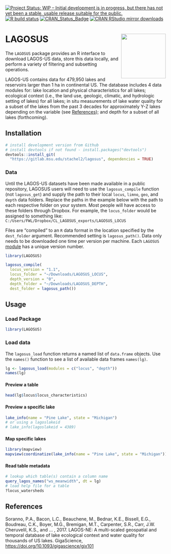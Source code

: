 
<!-- README.md is generated from README.Rmd. Please edit that file -->

[![Project Status: WIP – Initial development is in progress, but there
has not yet been a stable, usable release suitable for the
public.](https://www.repostatus.org/badges/latest/wip.svg)](https://www.repostatus.org/#wip)
[![R build
status](https://github.com/cont-limno/LAGOSUS/workflows/R-CMD-check/badge.svg)](https://github.com/cont-limno/LAGOSUS/actions)
[![CRAN\_Status\_Badge](http://www.r-pkg.org/badges/version/LAGOSUS)](https://cran.r-project.org/package=LAGOSUS)
[![CRAN RStudio mirror
downloads](http://cranlogs.r-pkg.org/badges/LAGOSUS)](https://cran.r-project.org/package=LAGOSUS)

# LAGOSUS <img src="man/figures/logo.png" align="right" height=140/>

The `LAGOSUS` package provides an R interface to download LAGOS-US data,
store this data locally, and perform a variety of filtering and
subsetting operations.

LAGOS-US contains data for 479,950 lakes and reservoirs larger than 1 ha
in continental US. The database includes 4 data modules for: lake
location and physical characteristics for all lakes; ecological context
(i.e., the land use, geologic, climatic, and hydrologic setting of
lakes) for all lakes; in situ measurements of lake water quality for a
subset of the lakes from the past 3 decades for approximately Y-Z lakes
depending on the variable (see
[References](https://github.com/cont-limno/LAGOSUS#references)); and
depth for a subset of all lakes (forthcoming).

## Installation

``` r
# install development version from Github
# install devtools if not found - install.packages("devtools")
devtools::install_git(
  "https://gitlab.msu.edu/stachel2/lagosus", dependencies = TRUE)
```

### Data

Until the LAGOS-US datasets have been made available in a public
repository, LAGOSUS users will need to use the `lagosus_compile`
function (not `lagosus_get`) and supply the path to their local `locus`,
`limno`, `geo`, and `depth` data folders. Replace the paths in the
example below with the path to each respective folder on your system.
Most people will have access to these folders through Dropbox. For
example, the `locus_folder` would be assigned to something like:
`C:/Users/FWL/Dropbox/CL_LAGOSUS_exports/LAGOSUS_LOCUS`

Files are “compiled” to an `R` data format in the location specified by
the `dest_folder` argument. Recommended setting is `lagosus_path()`.
Data only needs to be downloaded one time per version per machine. Each
`LAGOSUS`
[module](https://cont-limno.github.io/LAGOSUS/articles/lagosus_structure.html)
has a unique version number.

``` r
library(LAGOSUS)

lagosus_compile(
  locus_version = "1.1",
  locus_folder = "~/Downloads/LAGOSUS_LOCUS",
  depth_version = "0",
  depth_folder = "~/Downloads/LAGOSUS_DEPTH", 
  dest_folder = lagosus_path())
```

## Usage

### Load Package

``` r
library(LAGOSUS)
```

### Load data

The `lagosus_load` function returns a named list of `data.frame`
objects. Use the `names()` function to see a list of available data
frames `names(lg)`.

``` r
lg <- lagosus_load(modules = c("locus", "depth"))
names(lg)
```

<!-- ```{r load_data_cached, eval=FALSE, echo=FALSE} -->

<!-- dt <- readRDS(system.file("lagos_test_subset.rds", package = "LAGOSUS")) -->

<!-- names(dt) -->

<!-- ``` -->

<!-- #### Locate tables containing a variable  -->

<!-- ```{r eval=FALSE} -->

<!-- query_lagos_names("secchi") -->

<!-- ``` -->

<!-- ```{r echo=FALSE, eval=FALSE} -->

<!-- query_lagos_names("secchi", dt = dt) -->

<!-- ``` -->

#### Preview a table

``` r
head(lg$locus$locus_characteristics)
```

#### Preview a specific lake

``` r
lake_info(name = "Pine Lake", state = "Michigan")
# or using a lagoslakeid
# lake_info(lagoslakeid = 4389)
```

#### Map specific lakes

``` r
library(mapview)
mapview(coordinatize(lake_info(name = "Pine Lake", state = "Michigan")))
```

#### Read table metadata

``` r
# lookup which table(s) contain a column name 
query_lagos_names("ws_meanwidth", dt = lg)
# load help file for a table
?locus_watersheds
```

<!-- ```{r load printr, echo=FALSE,message=FALSE,results='hide', eval=FALSE} -->

<!-- loadNamespace("printr") -->

<!-- ``` -->

<!-- ```{r Read metadata for individual tables, eval=FALSE} -->

<!-- help.search("datasets", package = "LAGOSUS") -->

<!-- ``` -->

<!-- ```{r unload printr, echo=FALSE, eval=FALSE} -->

<!-- unloadNamespace("printr") -->

<!-- ``` -->

## References

Soranno, P.A., Bacon, L.C., Beauchene, M., Bednar, K.E., Bissell, E.G.,
Boudreau, C.K., Boyer, M.G., Bremigan, M.T., Carpenter, S.R., Carr, J.W.
Cheruvelil, K.S., and … , 2017. LAGOS-NE: A multi-scaled geospatial and
temporal database of lake ecological context and water quality for
thousands of US lakes. GigaScience,
<https://doi.org/10.1093/gigascience/gix101>
